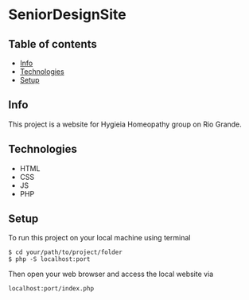# SeniorDesignSite

## Table of contents
* [Info](#info)
* [Technologies](#technologies)
* [Setup](#setup)

## Info
This project is a website for Hygieia Homeopathy group on Rio Grande.

## Technologies
* HTML
* CSS
* JS
* PHP

## Setup
To run this project on your local machine using terminal
```
$ cd your/path/to/project/folder
$ php -S localhost:port
```
Then open your web browser and access the local website via
```
localhost:port/index.php
```
